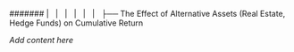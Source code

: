 ####### |   |   |   |   |   |   ├── The Effect of Alternative Assets (Real Estate, Hedge Funds) on Cumulative Return

*Add content here*